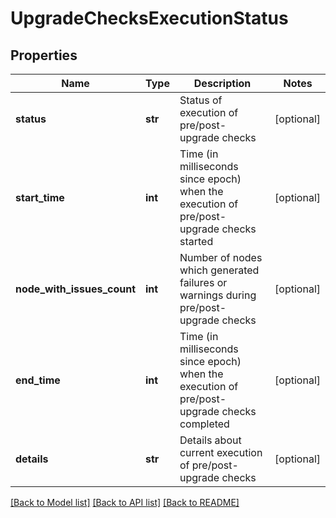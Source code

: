 # UpgradeChecksExecutionStatus

## Properties
Name | Type | Description | Notes
------------ | ------------- | ------------- | -------------
**status** | **str** | Status of execution of pre/post-upgrade checks | [optional] 
**start_time** | **int** | Time (in milliseconds since epoch) when the execution of pre/post-upgrade checks started  | [optional] 
**node_with_issues_count** | **int** | Number of nodes which generated failures or warnings during pre/post-upgrade checks  | [optional] 
**end_time** | **int** | Time (in milliseconds since epoch) when the execution of pre/post-upgrade checks completed  | [optional] 
**details** | **str** | Details about current execution of pre/post-upgrade checks | [optional] 

[[Back to Model list]](../README.md#documentation-for-models) [[Back to API list]](../README.md#documentation-for-api-endpoints) [[Back to README]](../README.md)

